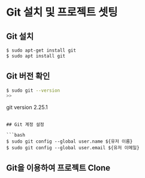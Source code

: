 # Git 설치 및 프로젝트 셋팅

## Git 설치

```bash
$ sudo apt-get install git
$ sudo apt install git
```

## Git 버전 확인

```bash
$ sudo git --version
>>
```

git version 2.25.1

````

## Git 계정 설정

```bash
$ sudo git config --global user.name ${유저 이름}
$ sudo git config --global user.email ${유저 이메일}
````

## Git을 이용하여 프로젝트 Clone
